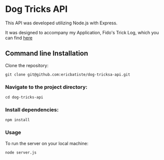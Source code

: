 # Dog Tricks API

This API was developed utilizing Node.js with Express. 

It was designed to accompany my Application, Fido's Trick Log, which you can find [here](https://github.com/ericbatiste/dog-tricks-ui) 


## Command line Installation
Clone the repository:

`git clone git@github.com:ericbatiste/dog-tricksa-api.git`

### Navigate to the project directory:

`cd dog-tricks-api`

### Install dependencies:

`npm install`

### Usage

To run the server on your local machine:

`node server.js`